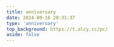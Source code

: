 ```yaml
---
title: anniversary
date: 2024-09-16 20:31:37
type: 'anniversary'
top_background: https://t.alcy.cc/pc/
aside: false
---
```

